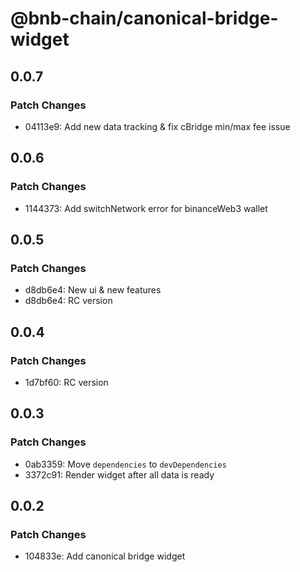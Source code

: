 # @bnb-chain/canonical-bridge-widget

## 0.0.7

### Patch Changes

- 04113e9: Add new data tracking & fix cBridge min/max fee issue

## 0.0.6

### Patch Changes

- 1144373: Add switchNetwork error for binanceWeb3 wallet

## 0.0.5

### Patch Changes

- d8db6e4: New ui & new features
- d8db6e4: RC version

## 0.0.4

### Patch Changes

- 1d7bf60: RC version

## 0.0.3

### Patch Changes

- 0ab3359: Move `dependencies` to `devDependencies`
- 3372c91: Render widget after all data is ready

## 0.0.2

### Patch Changes

- 104833e: Add canonical bridge widget
